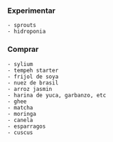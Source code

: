### Experimentar
    - sprouts
    - hidroponia


### Comprar
    - sylium
    - tempeh starter
    - frijol de soya
    - nuez de brasil
    - arroz jasmin
    - harina de yuca, garbanzo, etc
    - ghee
    - matcha
    - moringa
    - canela
    - esparragos
    - cuscus